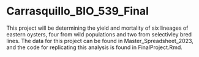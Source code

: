 # Carrasquillo_BIO_539_Final
This project will be determining the yield and mortality of six lineages of eastern oysters, four from wild populations and two from selectivley bred lines. The data for this project can be found in Master_Spreadsheet_2023, and the code for replicating this analysis is found in FinalProject.Rmd. 
